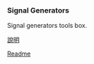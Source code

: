 ### Signal Generators
Signal generators tools box.

[說明](https://wei1234c.blogspot.com/2020/06/signal-generator-including-ad9833.html)  

[Readme](https://wei1234c.blogspot.com/2020/06/ignal-generators-english.html)  
